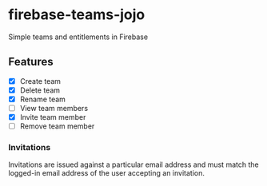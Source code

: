 # firebase-teams-jojo
Simple teams and entitlements in Firebase

## Features

- [x] Create team
- [x] Delete team
- [x] Rename team
- [ ] View team members
- [x] Invite team member
- [ ] Remove team member

### Invitations

Invitations are issued against a particular email address and must match the logged-in email address of the user accepting an invitation.
